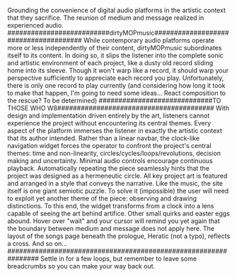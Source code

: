 Grounding the convenience of digital audio platforms in the artistic context that they sacrifice. 
The reunion of medium and message realized in experienced audio. 
##########################dirtyMOPmusic######################################
While contemporary audio platforms operate more or less independently of their content, 
dirtyMOPmusic subordinates itself to its content. 
In doing so, it slips the listener into the complete sonic and artistic environment of each project, 
like a dusty old record sliding home into its sleeve. 
Though it won't warp like a record, it should warp your perspective sufficiently to appreciate each record you play. 
Unfortunately, there is only one record to play currently
(and considering how long it took to make that happen, I'm going to need some ideas... 
React composition to the rescue? To be determined) 
#############################TO THOSE WHO W8########################################
With design and implementation driven entirely by the art, 
listeners cannot experience the project without encountering its central themes. 
Every aspect of the platform immerses the listener in exactly the artistic context that its author intended. 
Rather than a linear navbar, the clock-like navigation widget forces the operator to confront the project's central themes: 
time and non-linearity, circles/cycles/loops/revolutions, decision making and uncertainty. 
Minimal audio controls encourage continuous playback. Automatically repeating the piece seamlessly hints that the project
was designed as a hermeneutic circle. 
All key project art is featured and arranged in a style that conveys the narrative. 
Like the music, the site itself is one giant semiotic puzzle. To solve it (impossible) the user will need to exploit yet another theme
of the piece: observing and drawing distinctions. To this end, the widget transforms from a clock into a lens capable of seeing the art behind artifice. 
Other small quirks and easter eggs abound. Hover over "wait" and your cursor will remind you yet again that the boundary between medium and message does not apply here. The layout of the songs page beneath the prologue, Heratic (not a typo), reflects a cross. And so on... 
################################################################
Settle in for a few loops, but remember to leave some breadcrumbs so you can make your way back out. 

